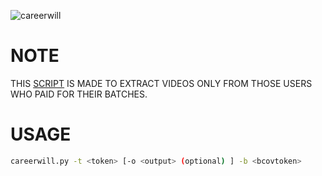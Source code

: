 ![careerwill](https://www.careerwill.com/images/logo.png)


# NOTE
THIS [SCRIPT](https://github.com/PENNYWISE-45/careerwill/blob/main/careerwillenc.py) IS MADE TO EXTRACT VIDEOS ONLY FROM THOSE USERS WHO PAID FOR THEIR BATCHES.

# USAGE
```sh
careerwill.py -t <token> [-o <output> (optional) ] -b <bcovtoken>
```
